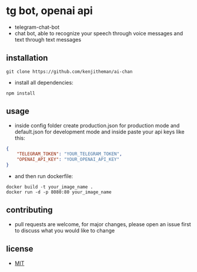 # tg bot, openai api

- telegram-chat-bot
- chat bot, able to recognize your speech through voice messages and text through text messages
##

## installation

```shell
git clone https://github.com/kenjitheman/ai-chan
```

- install all dependencies:

```shell
npm install
```

## usage

- inside config folder create production.json for production mode and default.json for development mode and inside paste your api keys like this:

```json
{
    "TELEGRAM_TOKEN": "YOUR_TELEGRAM_TOKEN",
    "OPENAI_API_KEY": "YOUR_OPENAI_API_KEY"
}
```

- and then run dockerfile:

```shell
docker build -t your_image_name .
docker run -d -p 8080:80 your_image_name
```

## contributing

- pull requests are welcome, for major changes, please open an issue first
to discuss what you would like to change

## license

- [MIT](https://choosealicense.com/licenses/mit/)
